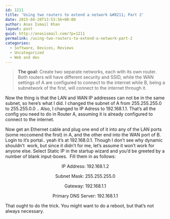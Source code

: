 ```yaml
---
id: 1211
title: 'Using two routers to extend a network &#8211; Part 2'
date: 2015-04-28T13:53:56+00:00
author: Anas Ismail Khan
layout: post
guid: http://anasismail.com/?p=1211
permalink: /using-two-routers-to-extend-a-network-part-2
categories:
  - Software, Devices, Reviews
  - Uncategorized
  - Web and dev
---
```

> **The goal:** Create two separate networks, each with its own router. Both routers will have different security and SSID, while the WAN settings of A are configured to connect to the internet while B, being a subnetwork of the first, will connect to the internet through it.

Now the thing is that the LAN and WAN IP addresses can not be in the same subnet, so here&#8217;s what I did. I changed the subnet of A from 255.255.255.0 to 255.255.0.0 .. Also, I changed to IP Adress to 192.168.1.1. That&#8217;s all the config you need to do in Router A, assuming it is already configured to connect to the internet.

Now get an Ethernet cable and plug one end of it into any of the LAN ports (some reccomend the first) in A, and the other end into the WAN port of B. Login to it&#8217;s portal.. yeah it&#8217;s at 192.168.0.1. Though I don&#8217;t see why dynamic shouldn&#8217;t  work, but since it didn&#8217;t for me, let&#8217;s assume it won&#8217;t work for anyone else. Select Static IP in the startup wizard and you&#8217;d be greeted by a number of blank input-boxes.  Fill them in as follows:

<p style="text-align: center;">
  IP Address: 192.168.1.2
</p>

<p style="text-align: center;">
  Subnet Mask: 255.255.255.0
</p>

<p style="text-align: center;">
  Gateway: 192.168.1.1
</p>

<p style="text-align: center;">
  Primary DNS Server: 192.168.1.1
</p>

<p style="text-align: left;">
  That ought to do the trick. You might want to do a reboot, but that&#8217;s not always necessary.
</p>